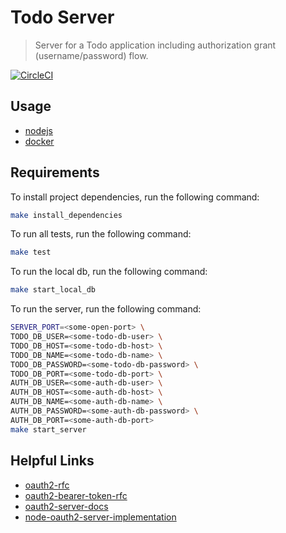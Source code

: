 # Todo Server

> Server for a Todo application including authorization grant (username/password) flow.

[![CircleCI](https://circleci.com/gh/tjmaynes/todo-server.svg?style=svg)](https://circleci.com/gh/tjmaynes/todo-server)

## Usage

- [nodejs](https://nodejs.org/en/download/)
- [docker](https://docs.docker.com/docker-for-mac/install/)

## Requirements

To install project dependencies, run the following command:
```bash
make install_dependencies
```

To run all tests, run the following command:
```bash
make test
```

To run the local db, run the following command:
```bash
make start_local_db
```

To run the server, run the following command:
```bash
SERVER_PORT=<some-open-port> \
TODO_DB_USER=<some-todo-db-user> \
TODO_DB_HOST=<some-todo-db-host> \
TODO_DB_NAME=<some-todo-db-name> \
TODO_DB_PASSWORD=<some-todo-db-password> \
TODO_DB_PORT=<some-todo-db-port> \
AUTH_DB_USER=<some-auth-db-user> \
AUTH_DB_HOST=<some-auth-db-host> \
AUTH_DB_NAME=<some-auth-db-name> \
AUTH_DB_PASSWORD=<some-auth-db-password> \
AUTH_DB_PORT=<some-auth-db-port>
make start_server
```

## Helpful Links

- [oauth2-rfc](https://tools.ietf.org/html/rfc6749)
- [oauth2-bearer-token-rfc](https://tools.ietf.org/html/rfc6750)
- [oauth2-server-docs](https://oauth2-server.readthedocs.io/en/latest/model/spec.html)
- [node-oauth2-server-implementation](https://github.com/manjeshpv/node-oauth2-server-implementation)
